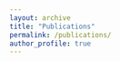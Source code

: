 ```yaml
---
layout: archive
title: "Publications"
permalink: /publications/
author_profile: true
---
```


<script src="https://bibbase.org/show?bib=https://github.com/nellie689/nellie/blob/master/Nellie.bib"></script>

